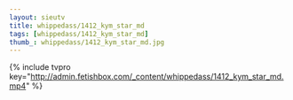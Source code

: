 ```yaml
--- 
layout: sieutv
title: whippedass/1412_kym_star_md
tags: [whippedass/1412_kym_star_md]
thumb_: whippedass/1412_kym_star_md.jpg
---
```

{% include tvpro key="http://admin.fetishbox.com/_content/whippedass/1412_kym_star_md.mp4" %} 
